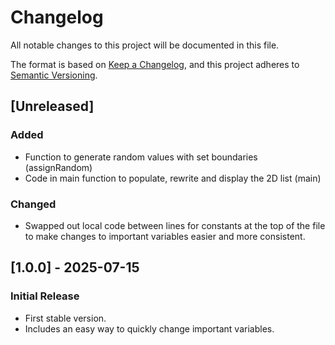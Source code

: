 # Changelog

All notable changes to this project will be documented in this file.

The format is based on [Keep a Changelog](https://keepachangelog.com/en/1.1.0/),
and this project adheres to [Semantic Versioning](https://semver.org/spec/v2.0.0.html).

## [Unreleased]
### Added
- Function to generate random values with set boundaries (assignRandom)
- Code in main function to populate, rewrite and display the 2D list (main)

### Changed
- Swapped out local code between lines for constants at the top of the file to make changes to important variables easier and more consistent.

## [1.0.0] - 2025-07-15
### Initial Release
- First stable version.
- Includes an easy way to quickly change important variables.

